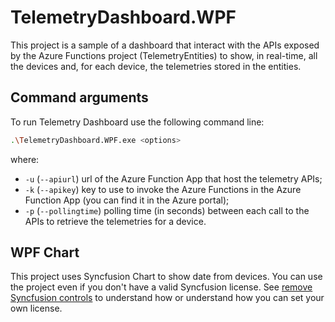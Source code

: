 # TelemetryDashboard.WPF

This project is a sample of a dashboard that interact with the APIs exposed by the Azure Functions project (TelemetryEntities) to show, in real-time, all the devices and, for each device, the telemetries stored in the entities.

## Command arguments

To run Telemetry Dashboard use the following command line:

```bash
.\TelemetryDashboard.WPF.exe <options>
```
where:
- `-u` (`--apiurl`) url of the Azure Function App that host the telemetry APIs;
- `-k` (`--apikey`) key to use to invoke the Azure Functions in the Azure Function App (you can find it in the Azure portal);
- `-p` (`--pollingtime`) polling time (in seconds) between each call to the APIs to retrieve the telemetries for a device.

## WPF Chart
This project uses Syncfusion Chart to show date from devices.
You can use the project even if you don't have a valid Syncfusion license. See [remove Syncfusion controls](RemoveSyncfusionControl.md) to understand how or understand how you can set your own license.